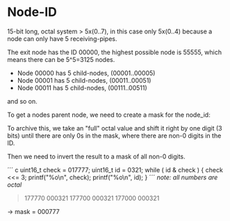 # Node-ID

15-bit long, octal system > 5x(0..7), in this case only 5x(0..4) because a node can only have 5 receiving-pipes.

The exit node has the ID 00000, the highest possible node is 55555, which means there can be 5^5=3125 nodes.

* Node 00000 has 5 child-nodes, (00001..00005)  
* Node 00001 has 5 child-nodes, (00011..00051)  
* Node 00011 has 5 child-nodes, (00111..00511) 

and so on.

To get a nodes parent node, we need to create a mask for the node_id:

To archive this, we take an "full" octal value and shift it right by one digit (3 bits) until there are only 0s in the mask, where there are non-0 digits in the ID.

Then we need to invert the result to a mask of all non-0 digits.

´´´ c
uint16_t check = 017777;
uint16_t id = 0321;
while ( id & check )
{
	check <<= 3;
	printf("%o\n", check);
	printf("%o\n", id);
}
´´´
*note: all numbers are octal*

>177770
>000321
>177700
>000321
>177000
>000321

-> mask = 000777
